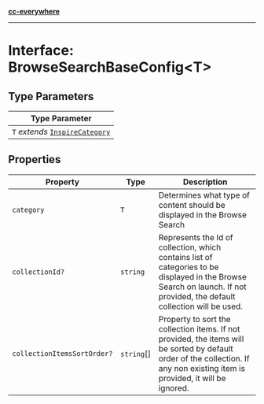 [**cc-everywhere**](../../../../../index.md)

***

# Interface: BrowseSearchBaseConfig<T\>

## Type Parameters

| Type Parameter |
| ------ |
| `T` *extends* [`InspireCategory`](../../browse-search-config-types/enumerations/inspire-category.md) |

## Properties

| Property | Type | Description |
| ------ | ------ | ------ |
| `category` | `T` | Determines what type of content should be displayed in the Browse Search |
| `collectionId?` | `string` | Represents the Id of collection, which contains list of categories to be displayed in the Browse Search on launch. If not provided, the default collection will be used. |
| `collectionItemsSortOrder?` | `string`[] | Property to sort the collection items. If not provided, the items will be sorted by default order of the collection. If any non existing item is provided, it will be ignored. |
